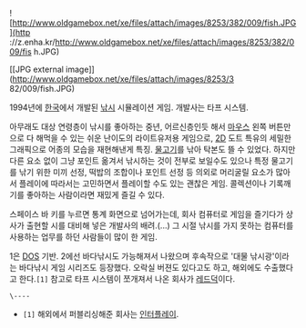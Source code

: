 ![http://www.oldgamebox.net/xe/files/attach/images/8253/382/009/fish.JPG](http
://z.enha.kr/http://www.oldgamebox.net/xe/files/attach/images/8253/382/009/fis
h.JPG)

[[JPG external image]](http://www.oldgamebox.net/xe/files/attach/images/8253/3
82/009/fish.JPG)

1994년에 [한국](%ED%95%9C%EA%B5%AD.md)에서 개발된 [낚시](%EB%82%9A%EC%8B%9C.md)
시뮬레이션 게임. 개발사는 타프 시스템.

아무래도 대상 연령층이 낚시를 좋아하는 중년, 어르신층인듯 해서 [마우스](%EB%A7%88%EC%9A%B0%EC%8A%A4.md)
왼쪽 버튼만으로 다 해먹을 수 있는 쉬운 난이도의 라이트유저용 게임으로, [2D](2D.md) 도트 특유의 세밀한 그래픽으로 어종의
모습을 재현해낸게 특징. [물고기](%EB%AC%BC%EA%B3%A0%EA%B8%B0.md)를 낚아 탁본도 뜰 수 있었다. 하지만 다른
요소 없이 그냥 포인트 옮겨서 낚시하는 것이 전부로 보일수도 있으나 특정 물고기를 낚기 위한 미끼 선정, 떡밥의 조합이나 포인트 선정 등
의외로 머리굴릴 요소가 많아서 플레이에 따라서는 고민하면서 플레이할 수도 있는 괜찮은 게임. 콜렉션이나 기록깨기를 좋아하는 사람이라면 재밌게
즐길 수 있다.

스페이스 바 키를 누르면 통계 화면으로 넘어가는데, 회사 컴퓨터로 게임을 즐기다가 상사가 출현할 시를 대비해 넣은 개발사의 배려.(...)
그 시절 낚시를 가지 못하는 컴퓨터를 사용하는 업무를 하던 사람들이 많이 한 게임.

1은 [DOS](DOS.md) 기반. 2에선 바다낚시도 가능해져서 나왔으며 후속작으로 '대물 낚시광'이라는 바다낚시 게임 시리즈도
등장했다. 오락실 버젼도 있다고도 하고, 해외에도 수출했다고 한다.`[1]` 참고로 타프 시스템이 쪼개져서 나온 회사가
[레드덕](%EB%A0%88%EB%93%9C%EB%8D%95.md)이다.

`\----`

  * `[1]` 해외에서 퍼블리싱해준 회사는 [인터플레이](%EC%9D%B8%ED%84%B0%ED%94%8C%EB%A0%88%EC%9D%B4.md).


